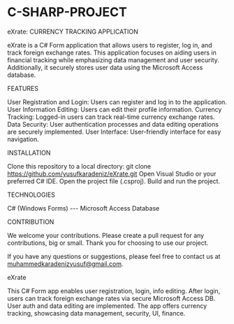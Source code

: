 # C-SHARP-PROJECT

eXrate: CURRENCY TRACKING APPLICATION

eXrate is a C# Form application that allows users to register, log in, and track foreign exchange rates. This application focuses on aiding users in financial tracking while emphasizing data management and user security. Additionally, it securely stores user data using the Microsoft Access database.


FEATURES

User Registration and Login: Users can register and log in to the application.
User Information Editing: Users can edit their profile information.
Currency Tracking: Logged-in users can track real-time currency exchange rates.
Data Security: User authentication processes and data editing operations are securely implemented.
User Interface: User-friendly interface for easy navigation.


INSTALLATION


Clone this repository to a local directory: git clone https://github.com/yusufkaradeniz/eXrate.git
Open Visual Studio or your preferred C# IDE.
Open the project file (.csproj).
Build and run the project.


TECHNOLOGIES

C# (Windows Forms)
 --- Microsoft Access Database


CONTRIBUTION

We welcome your contributions. Please create a pull request for any contributions, big or small.
Thank you for choosing to use our project. 

If you have any questions or suggestions, please feel free to contact us at muhammedkaradenizyusuf@gmail.com.











eXrate



This C# Form app enables user registration, login, info editing. After login, users can track foreign exchange rates via secure Microsoft Access DB. User auth and data editing are implemented. The app offers currency tracking, showcasing data management, security, UI, finance.

 
